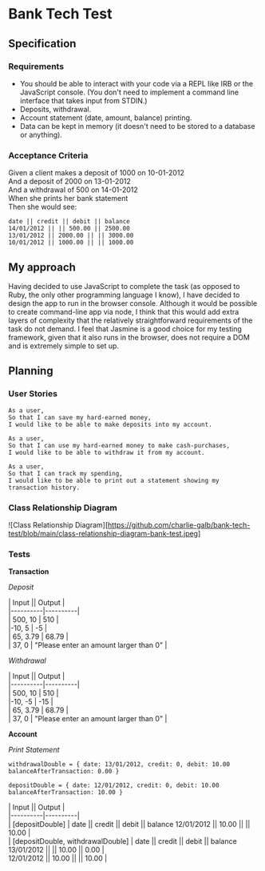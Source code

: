 # Bank Tech Test  
  
## Specification  

### Requirements

- You should be able to interact with your code via a REPL like IRB or the JavaScript console. (You don't need to implement a command line interface that takes input from STDIN.)  
- Deposits, withdrawal.  
- Account statement (date, amount, balance) printing.  
- Data can be kept in memory (it doesn't need to be stored to a database or anything).  

### Acceptance Criteria  

Given a client makes a deposit of 1000 on 10-01-2012  
And a deposit of 2000 on 13-01-2012   
And a withdrawal of 500 on 14-01-2012  
When she prints her bank statement  
Then she would see:  
```
date || credit || debit || balance  
14/01/2012 || || 500.00 || 2500.00  
13/01/2012 || 2000.00 || || 3000.00  
10/01/2012 || 1000.00 || || 1000.00  
```  

## My approach   

Having decided to use JavaScript to complete the task (as opposed to Ruby, the only other programming language I know), I have decided to design the app to run in the browser console. Although it would be possible to create command-line app via node, I think that this would add extra layers of complexity that the relatively straightforward requirements of the task do not demand. I feel that Jasmine is a good choice for my testing framework, given that it also runs in the browser, does not require a DOM and is extremely simple to set up. 

## Planning  

### User Stories  

```
As a user,  
So that I can save my hard-earned money,  
I would like to be able to make deposits into my account.  
```

```
As a user,  
So that I can use my hard-earned money to make cash-purchases,  
I would like to be able to withdraw it from my account.  
```

```
As a user,  
So that I can track my spending,  
I would like to be able to print out a statement showing my transaction history.  
```

### Class Relationship Diagram  

![Class Relationship Diagram][https://github.com/charlie-galb/bank-tech-test/blob/main/class-relationship-diagram-bank-test.jpeg]

### Tests  

**Transaction**  

*Deposit*

| Input  || Output |  
|----------|----------|  
| 500, 10 | 510 |   
|-10, 5 | -5 |   
| 65, 3.79 | 68.79 |   
| 37, 0 | "Please enter an amount larger than 0" |  

*Withdrawal*

| Input  || Output |  
|----------|----------|  
| 500, 10 | 510 |   
|-10, -5 | -15 |   
| 65, 3.79 | 68.79 |   
| 37, 0 | "Please enter an amount larger than 0" |

**Account**  

*Print Statement*

`withdrawalDouble = {
    date: 13/01/2012,
    credit: 0,
    debit: 10.00
    balanceAfterTransaction: 0.00
}`  

`depositDouble = {
    date: 12/01/2012,
    credit: 0,
    debit: 10.00
    balanceAfterTransaction: 10.00
}`

| Input  || Output |  
|----------|----------|  
| [depositDouble] | date || credit || debit || balance
12/01/2012 || 10.00 || || 10.00 |   
| [depositDouble, withdrawalDouble] | date || credit || debit || balance
13/01/2012 ||  || 10.00 || 0.00 |   
12/01/2012 || 10.00 || || 10.00 |
